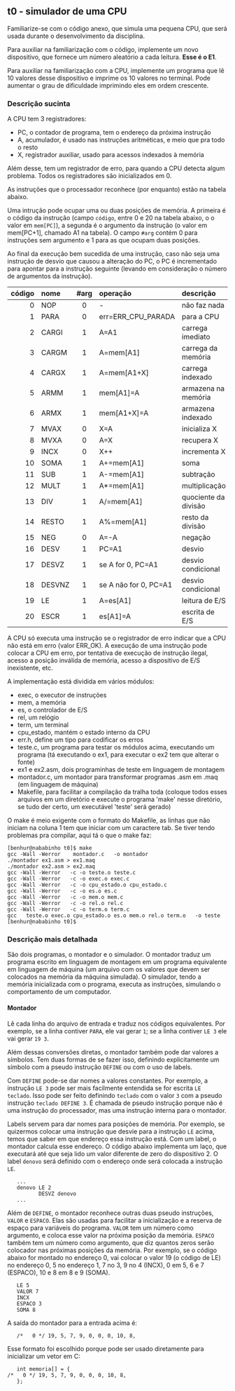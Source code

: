 ## t0 - simulador de uma CPU

Familiarize-se com o código anexo, que simula uma pequena CPU, que será usada durante o desenvolvimento da disciplina.

Para auxiliar na familiarização com o código, implemente um novo dispositivo, que fornece um número aleatório a cada leitura. **Esse é o E1**.

Para auxiliar na familiarização com a CPU, implemente um programa que lê 10 valores desse dispositivo e imprime os 10 valores no terminal. Pode aumentar o grau de dificuldade imprimindo eles em ordem crescente.

### Descrição sucinta

A CPU tem 3 registradores:
- PC, o contador de programa, tem o endereço da próxima instrução
- A, acumulador, é usado nas instruções aritméticas, e meio que pra todo o resto
- X, registrador auxiliar, usado para acessos indexados à memória

Além desse, tem um registrador de erro, para quando a CPU detecta algum problema.
Todos os registradores são inicializados em 0.

As instruções que o processador reconhece (por enquanto) estão na tabela abaixo.

Uma intrução pode ocupar uma ou duas posições de memória. A primeira é o código da instrução (campo `código`, entre 0 e 20 na tabela abaixo, o o valor em `mem[PC]`), a segunda é o argumento da instrução (o valor em mem[PC+1], chamado A1 na tabela). O campo `#arg` contém 0 para instruções sem argumento e 1 para as que ocupam duas posições.

Ao final da execução bem sucedida de uma instrução, caso não seja uma instrução de desvio que causou a alteração do PC, o PC é incrementado para apontar para a instrução seguinte (levando em consideração o número de argumentos da instrução).

| código |   nome | #arg | operação  | descrição |
| -----: | :----- | :--: | :-------- | :-------- |
|      0 | NOP    | 0    | -         | não faz nada |
|      1 | PARA   | 0    | err=ERR_CPU_PARADA | para a CPU |
|      2 | CARGI  | 1    | A=A1      | carrega imediato |
|      3 | CARGM  | 1    | A=mem[A1] | carrega da memória |
|      4 | CARGX  | 1    | A=mem[A1+X] | carrega indexado |
|      5 | ARMM   | 1    | mem[A1]=A | armazena na memória |
|      6 | ARMX   | 1    | mem[A1+X]=A | armazena indexado |
|      7 | MVAX   | 0    | X=A       | inicializa X |
|      8 | MVXA   | 0    | A=X       | recupera X |
|      9 | INCX   | 0    | X++       | incrementa X |
|     10 | SOMA   | 1    | A+=mem[A1] | soma |
|     11 | SUB    | 1    | A-=mem[A1] | subtração |
|     12 | MULT   | 1    | A*=mem[A1] | multiplicação |
|     13 | DIV    | 1    | A/=mem[A1] | quociente da divisão |
|     14 | RESTO  | 1    | A%=mem[A1] | resto da divisão |
|     15 | NEG    | 0    | A=-A       | negação |
|     16 | DESV   | 1    | PC=A1      | desvio |
|     17 | DESVZ  | 1    | se A for 0, PC=A1 | desvio condicional |
|     18 | DESVNZ | 1    | se A não for 0, PC=A1 | desvio condicional |
|     19 | LE     | 1    | A=es[A1]   | leitura de E/S |
|     20 | ESCR   | 1    | es[A1]=A   | escrita de E/S |

A CPU só executa uma instrução se o registrador de erro indicar que a CPU não está em erro (valor ERR_OK).
A execução de uma instrução pode colocar a CPU em erro, por tentativa de execução de instrução ilegal, acesso a posição inválida de memória, acesso a dispositivo de E/S inexistente, etc. 


A implementação está dividida em vários módulos:
- exec, o executor de instruções
- mem, a memória
- es, o controlador de E/S
- rel, um relógio
- term, um terminal
- cpu_estado, mantém o estado interno da CPU
- err.h, define um tipo para codificar os erros
- teste.c, um programa para testar os módulos acima, executando um programa (tá executando o ex1, para executar o ex2 tem que alterar o fonte)
- ex1 e ex2.asm, dois programinhas de teste em linguagem de montagem
- montador.c, um montador para transformar programas .asm em .maq (em linguagem de máquina)
- Makefile, para facilitar a compilação da tralha toda (coloque todos esses arquivos em um diretório e execute o programa 'make' nesse diretório, se tudo der certo, um executável 'teste' será gerado)

O make é meio exigente com o formato do Makefile, as linhas que não iniciam na coluna 1 tem que iniciar com um caractere tab.
Se tiver tendo problemas pra compilar, aqui tá o que o make faz:
```
[benhur@nababinho t0]$ make
gcc -Wall -Werror    montador.c   -o montador
./montador ex1.asm > ex1.maq
./montador ex2.asm > ex2.maq
gcc -Wall -Werror   -c -o teste.o teste.c
gcc -Wall -Werror   -c -o exec.o exec.c
gcc -Wall -Werror   -c -o cpu_estado.o cpu_estado.c
gcc -Wall -Werror   -c -o es.o es.c
gcc -Wall -Werror   -c -o mem.o mem.c
gcc -Wall -Werror   -c -o rel.o rel.c
gcc -Wall -Werror   -c -o term.o term.c
gcc   teste.o exec.o cpu_estado.o es.o mem.o rel.o term.o   -o teste
[benhur@nababinho t0]$ 
```


### Descrição mais detalhada

São dois programas, o montador e o simulador.
O montador traduz um programa escrito em linguagem de montagem em um programa equivalente em linguagem de máquina (um arquivo com os valores que devem ser colocados na memória da máquina simulada).
O simulador, tendo a memória inicializada com o programa, executa as instruções, simulando o comportamento de um computador.

#### Montador

Lê cada linha do arquivo de entrada e traduz nos códigos equivalentes.
Por exemplo, se a linha contiver ` PARA `, ele vai gerar ` 1 `; se a linha contiver ` LE 3 ` ele vai gerar ` 19 3 `.

Além dessas conversões diretas, o montador também pode dar valores a símbolos. Tem duas formas de se fazer isso, definindo explicitamente um símbolo com a pseudo instrução `DEFINE` ou com o uso de labels.

Com `DEFINE` pode-se dar nomes a valores constantes. Por exemplo, a instrução ` LE 3 ` pode ser mais facilmente entendida se for escrita ` LE teclado `. Isso pode ser feito definindo `teclado` com o valor `3` com a pseudo instrução ` teclado DEFINE 3 `. É chamada de pseudo instrução porque não é uma instrução do processador, mas uma instrução interna para o montador.

Labels servem para dar nomes para posições de memória. Por exemplo, se quizermos colocar uma instrução que desvie para a instrução ` LE ` acima, temos que saber em que endereço essa instrução está. Com um label, o montador calcula esse endereço. O código abaixo implementa um laço, que executará até que seja lido um valor diferente de zero do dispositivo 2. O label `denovo` será definido com o endereço onde será colocada a instrução `LE`.
```
   ...
   denovo LE 2
          DESVZ denovo
   ...
```

Além de `DEFINE`, o montador reconhece outras duas pseudo instruções, `VALOR` e `ESPACO`. Elas são usadas para facilitar a inicialização e a reserva de espaço para variáveis do programa. `VALOR` tem um número como argumento, e coloca esse valor na próxima posição da memória. `ESPACO` também tem um número como argumento, que diz quantos zeros serão colocador nas próximas posições da memória.
Por exemplo, se o código abaixo for montado no endereço 0, vai colocar o valor 19 (o código de LE) no endereço 0, 5 no endereço 1, 7 no 3, 9 no 4 (INCX), 0 em 5, 6 e 7 (ESPACO), 10 e 8 em 8 e 9 (SOMA).
```
   LE 5
   VALOR 7
   INCX
   ESPACO 3
   SOMA 8
```
A saída do montador para a entrada acima é:
```
   /*   0 */ 19, 5, 7, 9, 0, 0, 0, 10, 8,
```
Esse formato foi escolhido porque pode ser usado diretamente para inicializar um vetor em C:
```
   int memoria[] = {
/*   0 */ 19, 5, 7, 9, 0, 0, 0, 10, 8,
   };
```
